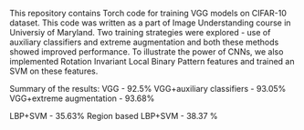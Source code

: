 This repository contains Torch code for training VGG models on CIFAR-10 dataset. This code was written as a part of Image Understanding course in Universiy of Maryland. Two training strategies were explored - use of auxiliary classifiers and extreme augmentation and both these methods showed improved performance. To illustrate the power of CNNs, we also implemented Rotation Invariant Local Binary Pattern features and trained an SVM on these features.

Summary of the results:
VGG - 92.5%
VGG+auxiliary classifiers - 93.05%
VGG+extreme augmentation  - 93.68%

LBP+SVM - 35.63%
Region based LBP+SVM - 38.37 %

